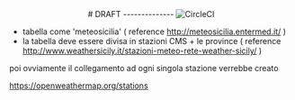 
<div align="center">
  # DRAFT --------------
  <img src="https://circleci.com/gh/irsooti/pita-weather.svg?style=svg" alt="CircleCI" />
</div>


- tabella come 'meteosicilia' ( reference http://meteosicilia.entermed.it/ )
- la tabella deve essere divisa in stazioni CMS + le province ( reference http://www.weathersicily.it/stazioni-meteo-rete-weather-sicily/ )

poi ovviamente il collegamento ad ogni singola stazione verrebbe creato

https://openweathermap.org/stations
